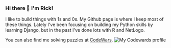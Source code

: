 ### Hi there 👋 I'm Rick!

I like to build things with 1s and 0s. My Github page is where I keep most of these things. Lately I've been focusing on building my Python skills by learning Django, but in the past I've done lots with R and NetLogo. 

You can also find me solving puzzles at [CodeWars](https://www.codewars.com/users/RickWeber). ![My Codewards profile](https://www.codewars.com/users/RickWeber/badges/small)

<!--
**RickWeber/RickWeber** is a ✨ _special_ ✨ repository because its `README.md` (this file) appears on your GitHub profile.

Here are some ideas to get you started:

- 🔭 I’m currently working on ...
- 🌱 I’m currently learning ...
- 👯 I’m looking to collaborate on ...
- 🤔 I’m looking for help with ...
- 💬 Ask me about ...
- 📫 How to reach me: ...
- 😄 Pronouns: ...
- ⚡ Fun fact: ...
-->
